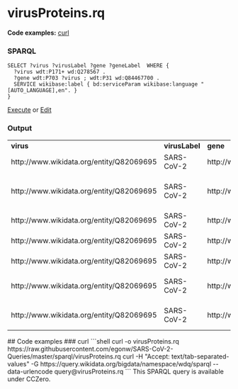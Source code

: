 # virusProteins.rq
**Code examples:** [curl](#curl)
### SPARQL
```sparql
SELECT ?virus ?virusLabel ?gene ?geneLabel  WHERE {
  ?virus wdt:P171+ wd:Q278567 .
  ?gene wdt:P703 ?virus ; wdt:P31 wd:Q84467700 .
  SERVICE wikibase:label { bd:serviceParam wikibase:language "[AUTO_LANGUAGE],en". }
}

```
[Execute](https://query.wikidata.org/embed.html#SELECT%20%3Fvirus%20%3FvirusLabel%20%3Fgene%20%3FgeneLabel%20%20WHERE%20%7B%0A%20%20%3Fvirus%20wdt%3AP171%2B%20wd%3AQ278567%20.%0A%20%20%3Fgene%20wdt%3AP703%20%3Fvirus%20%3B%20wdt%3AP31%20wd%3AQ84467700%20.%0A%20%20SERVICE%20wikibase%3Alabel%20%7B%20bd%3AserviceParam%20wikibase%3Alanguage%20%22%5BAUTO_LANGUAGE%5D%2Cen%22.%20%7D%0A%7D%0A%0A) or [Edit](https://query.wikidata.org/#SELECT%20%3Fvirus%20%3FvirusLabel%20%3Fgene%20%3FgeneLabel%20%20WHERE%20%7B%0A%20%20%3Fvirus%20wdt%3AP171%2B%20wd%3AQ278567%20.%0A%20%20%3Fgene%20wdt%3AP703%20%3Fvirus%20%3B%20wdt%3AP31%20wd%3AQ84467700%20.%0A%20%20SERVICE%20wikibase%3Alabel%20%7B%20bd%3AserviceParam%20wikibase%3Alanguage%20%22%5BAUTO_LANGUAGE%5D%2Cen%22.%20%7D%0A%7D%0A%0A)


### Output
<table>
  <tr>
    <td><b>virus</b></td>
    <td><b>virusLabel</b></td>
    <td><b>gene</b></td>
    <td><b>geneLabel</b></td>
  </tr>
  <tr>
    <td>http://www.wikidata.org/entity/Q82069695</td>
    <td>SARS-CoV-2</td>
    <td>http://www.wikidata.org/entity/Q87917572</td>
    <td>NSP10 from SARS CoV-2</td>
  </tr>
  <tr>
    <td>http://www.wikidata.org/entity/Q82069695</td>
    <td>SARS-CoV-2</td>
    <td>http://www.wikidata.org/entity/Q87917579</td>
    <td>NSP15 Endoribonuclease from SARS CoV-2</td>
  </tr>
  <tr>
    <td>http://www.wikidata.org/entity/Q82069695</td>
    <td>SARS-CoV-2</td>
    <td>http://www.wikidata.org/entity/Q87917580</td>
    <td>NSP16 from SARS CoV-2</td>
  </tr>
  <tr>
    <td>http://www.wikidata.org/entity/Q82069695</td>
    <td>SARS-CoV-2</td>
    <td>http://www.wikidata.org/entity/Q87917581</td>
    <td>NSP3 from SARS CoV-2</td>
  </tr>
  <tr>
    <td>http://www.wikidata.org/entity/Q82069695</td>
    <td>SARS-CoV-2</td>
    <td>http://www.wikidata.org/entity/Q87917582</td>
    <td>SARS-CoV-2 main protease</td>
  </tr>
  <tr>
    <td>http://www.wikidata.org/entity/Q82069695</td>
    <td>SARS-CoV-2</td>
    <td>http://www.wikidata.org/entity/Q87917584</td>
    <td>SARS-CoV-2 nucleocapsid protein</td>
  </tr>
  <tr>
    <td>http://www.wikidata.org/entity/Q82069695</td>
    <td>SARS-CoV-2</td>
    <td>http://www.wikidata.org/entity/Q87917585</td>
    <td>SARS-CoV-2 spike glycoprotein</td>
  </tr>
</table>
## Code examples
### curl
```shell
curl -o virusProteins.rq https://raw.githubusercontent.com/egonw/SARS-CoV-2-Queries/master/sparql/virusProteins.rq
curl -H "Accept: text/tab-separated-values" -G https://query.wikidata.org/bigdata/namespace/wdq/sparql --data-urlencode query@virusProteins.rq
```
This SPARQL query is available under CCZero.
